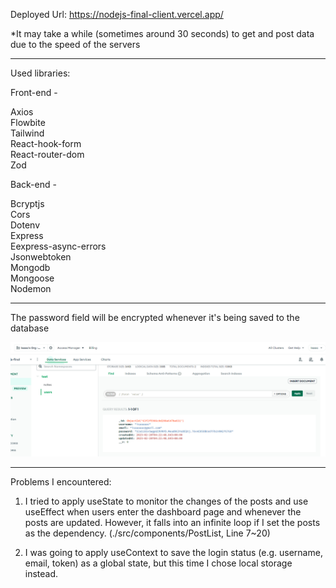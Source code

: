 Deployed Url: <https://nodejs-final-client.vercel.app/>

\*It may take a while (sometimes around 30 seconds) to get and post data due to the speed of the servers

---

Used libraries:

Front-end -

Axios  
Flowbite  
Tailwind  
React-hook-form  
React-router-dom  
Zod

Back-end -

Bcryptjs  
Cors  
Dotenv  
Express  
Eexpress-async-errors  
Jsonwebtoken  
Mongodb  
Mongoose  
Nodemon

---

The password field will be encrypted whenever it's being saved to the database

![Screenshot_20230220_094555](Screenshot_20230220_094555.png)

---

Problems I encountered:

1. I tried to apply useState to monitor the changes of the posts and use useEffect when users enter the dashboard page and whenever the posts are updated. However, it falls into an infinite loop if I set the posts as the dependency. (./src/components/PostList, Line 7~20)

2. I was going to apply useContext to save the login status (e.g. username, email, token) as a global state, but this time I chose local storage instead.
